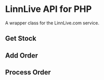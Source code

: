 LinnLive API for PHP
====================

A wrapper class for the LinnLive.com service.

Get Stock
---------

Add Order
---------

Process Order
-------------